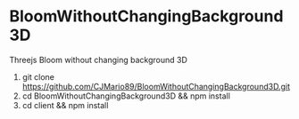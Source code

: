 # BloomWithoutChangingBackground3D
Threejs Bloom without changing background 3D

1. git clone https://github.com/CJMario89/BloomWithoutChangingBackground3D.git
2. cd BloomWithoutChangingBackground3D && npm install
3. cd client && npm install
